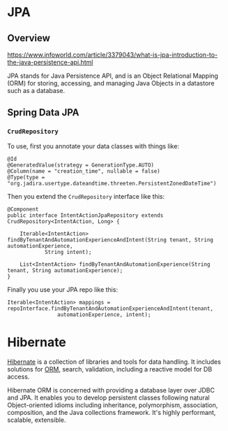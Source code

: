 # JPA

## Overview

https://www.infoworld.com/article/3379043/what-is-jpa-introduction-to-the-java-persistence-api.html

JPA stands for Java Persistence API, and is an Object Relational Mapping (ORM) for storing, accessing, and managing Java Objects in a datastore such as a database.

## Spring Data JPA

### `CrudRepository`

To use, first you annotate your data classes with things like:

	@Id
	@GeneratedValue(strategy = GenerationType.AUTO)
	@Column(name = "creation_time", nullable = false)
	@Type(type = "org.jadira.usertype.dateandtime.threeten.PersistentZonedDateTime")

Then you extend the `CrudRepository` interface like this:

	@Component
	public interface IntentActionJpaRepository extends CrudRepository<IntentAction, Long> {
		
	    Iterable<IntentAction> findByTenantAndAutomationExperienceAndIntent(String tenant, String automationExperience,
	            String intent);
				
	    List<IntentAction> findByTenantAndAutomationExperience(String tenant, String automationExperience);
	}

Finally you use your JPA repo like this:

	Iterable<IntentAction> mappings = repoInterface.findByTenantAndAutomationExperienceAndIntent(tenant,
	                automationExperience, intent);



# Hibernate

[Hibernate](https://hibernate.org) is a collection of libraries and tools for data handling.  It includes solutions for [ORM](https://hibernate.org/orm/what-is-an-orm/), search, validation, including a reactive model for DB access.

Hibernate ORM is concerned with providing a database layer over JDBC and JPA.  It enables you to develop persistent classes following natural Object-oriented idioms including inheritance, polymorphism, association, composition, and the Java collections framework.  It's highly performant, scalable, extensible.
